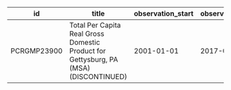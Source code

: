 | id          | title                                                                                | observation_start   | observation_end   |
|-------------|--------------------------------------------------------------------------------------|---------------------|-------------------|
| PCRGMP23900 | Total Per Capita Real Gross Domestic Product for Gettysburg, PA (MSA) (DISCONTINUED) | 2001-01-01          | 2017-01-01        |